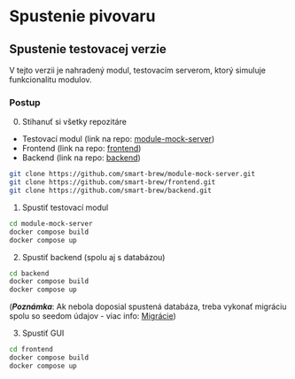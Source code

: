 ---
---

# Spustenie pivovaru

## Spustenie testovacej verzie

V tejto verzii je nahradený modul, testovacím serverom, ktorý simuluje funkcionalitu modulov.

### Postup

0. Stihanuť si všetky repozitáre 
 - Testovací modul (link na repo: [module-mock-server](https://github.com/smart-brew/module-mock-server))
 - Frontend (link na repo: [frontend](https://github.com/smart-brew/frontend))
 - Backend (link na repo: [backend](https://github.com/smart-brew/backend))

```bash
git clone https://github.com/smart-brew/module-mock-server.git
git clone https://github.com/smart-brew/frontend.git
git clone https://github.com/smart-brew/backend.git
```

1. Spustiť testovací modul

```bash
cd module-mock-server
docker compose build
docker compose up
```

2. Spustiť backend (spolu aj s databázou)

```bash
cd backend
docker compose build
docker compose up
```

(**_Poznámka_**: Ak nebola doposial spustená databáza, treba vykonať migráciu spolu so seedom údajov - viac info: [Migrácie](./migration.md))

3. Spustiť GUI

```bash
cd frontend
docker compose build
docker compose up
```
